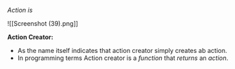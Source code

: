 *Action is* 

![[Screenshot (39).png]]

**Action Creator:**
- As the name itself indicates that action creator  simply creates ab action.
- In programming terms Action creator is a *function* that *returns* an *action*.
